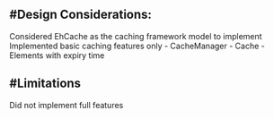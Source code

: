 

#Design Considerations:
-------------------------------
Considered EhCache as the caching framework model to implement
Implemented basic caching features only
    - CacheManager
    - Cache
    - Elements with expiry time

#Limitations
--------------------------------
Did not implement full features